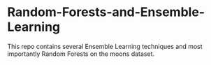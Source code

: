 # Random-Forests-and-Ensemble-Learning
This repo contains several Ensemble Learning techniques and most importantly Random Forests on the moons dataset.
